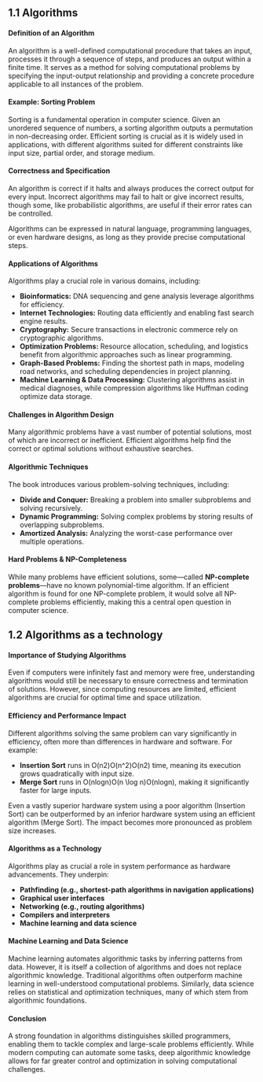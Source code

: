 ## 1.1 Algorithms

#### **Definition of an Algorithm**

An algorithm is a well-defined computational procedure that takes an input, processes it through a sequence of steps, and produces an output within a finite time. It serves as a method for solving computational problems by specifying the input-output relationship and providing a concrete procedure applicable to all instances of the problem.

#### **Example: Sorting Problem**

Sorting is a fundamental operation in computer science. Given an unordered sequence of numbers, a sorting algorithm outputs a permutation in non-decreasing order. Efficient sorting is crucial as it is widely used in applications, with different algorithms suited for different constraints like input size, partial order, and storage medium.

#### **Correctness and Specification**

An algorithm is correct if it halts and always produces the correct output for every input. Incorrect algorithms may fail to halt or give incorrect results, though some, like probabilistic algorithms, are useful if their error rates can be controlled.

Algorithms can be expressed in natural language, programming languages, or even hardware designs, as long as they provide precise computational steps.

#### **Applications of Algorithms**

Algorithms play a crucial role in various domains, including:

- **Bioinformatics:** DNA sequencing and gene analysis leverage algorithms for efficiency.
- **Internet Technologies:** Routing data efficiently and enabling fast search engine results.
- **Cryptography:** Secure transactions in electronic commerce rely on cryptographic algorithms.
- **Optimization Problems:** Resource allocation, scheduling, and logistics benefit from algorithmic approaches such as linear programming.
- **Graph-Based Problems:** Finding the shortest path in maps, modeling road networks, and scheduling dependencies in project planning.
- **Machine Learning & Data Processing:** Clustering algorithms assist in medical diagnoses, while compression algorithms like Huffman coding optimize data storage.

#### **Challenges in Algorithm Design**

Many algorithmic problems have a vast number of potential solutions, most of which are incorrect or inefficient. Efficient algorithms help find the correct or optimal solutions without exhaustive searches.

#### **Algorithmic Techniques**

The book introduces various problem-solving techniques, including:

- **Divide and Conquer:** Breaking a problem into smaller subproblems and solving recursively.
- **Dynamic Programming:** Solving complex problems by storing results of overlapping subproblems.
- **Amortized Analysis:** Analyzing the worst-case performance over multiple operations.

#### **Hard Problems & NP-Completeness**

While many problems have efficient solutions, some—called **NP-complete problems**—have no known polynomial-time algorithm. If an efficient algorithm is found for one NP-complete problem, it would solve all NP-complete problems efficiently, making this a central open question in computer science.

## 1.2 Algorithms as a technology
#### Importance of Studying Algorithms

Even if computers were infinitely fast and memory were free, understanding algorithms would still be necessary to ensure correctness and termination of solutions. However, since computing resources are limited, efficient algorithms are crucial for optimal time and space utilization.

#### Efficiency and Performance Impact

Different algorithms solving the same problem can vary significantly in efficiency, often more than differences in hardware and software. For example:

- **Insertion Sort** runs in O(n2)O(n^2)O(n2) time, meaning its execution grows quadratically with input size.
- **Merge Sort** runs in O(nlog⁡n)O(n \log n)O(nlogn), making it significantly faster for large inputs.

Even a vastly superior hardware system using a poor algorithm (Insertion Sort) can be outperformed by an inferior hardware system using an efficient algorithm (Merge Sort). The impact becomes more pronounced as problem size increases.

#### Algorithms as a Technology

Algorithms play as crucial a role in system performance as hardware advancements. They underpin:

- **Pathfinding (e.g., shortest-path algorithms in navigation applications)**
- **Graphical user interfaces**
- **Networking (e.g., routing algorithms)**
- **Compilers and interpreters**
- **Machine learning and data science**

#### Machine Learning and Data Science

Machine learning automates algorithmic tasks by inferring patterns from data. However, it is itself a collection of algorithms and does not replace algorithmic knowledge. Traditional algorithms often outperform machine learning in well-understood computational problems. Similarly, data science relies on statistical and optimization techniques, many of which stem from algorithmic foundations.

#### Conclusion

A strong foundation in algorithms distinguishes skilled programmers, enabling them to tackle complex and large-scale problems efficiently. While modern computing can automate some tasks, deep algorithmic knowledge allows for far greater control and optimization in solving computational challenges.